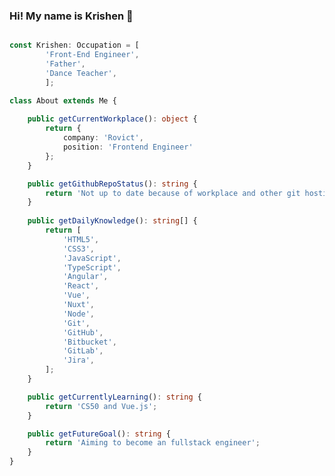 ### Hi! My name is Krishen 👋

```typescript

const Krishen: Occupation = [
        'Front-End Engineer',
        'Father',
        'Dance Teacher',
        ];

class About extends Me {
    
    public getCurrentWorkplace(): object {
        return {
            company: 'Rovict',
            position: 'Frontend Engineer'
        };
    }

    public getGithubRepoStatus(): string {
        return 'Not up to date because of workplace and other git hosting environments'
    }
    
    public getDailyKnowledge(): string[] {
        return [
            'HTML5',
            'CSS3',
            'JavaScript',
            'TypeScript',
            'Angular',
            'React',
            'Vue',
            'Nuxt',
            'Node',
            'Git',
            'GitHub',
            'Bitbucket',
            'GitLab',
            'Jira',
        ];
    }

    public getCurrentlyLearning(): string {
        return 'CS50 and Vue.js';
    }

    public getFutureGoal(): string {
        return 'Aiming to become an fullstack engineer';
    }
}
```

<!--
**Chocotunda/Chocotunda** is a ✨ _special_ ✨ repository because its `README.md` (this file) appears on your GitHub profile.

Here are some ideas to get you started:

- 🔭 I’m currently working on ...
- 🌱 I’m currently learning ...
- 👯 I’m looking to collaborate on ...
- 🤔 I’m looking for help with ...
- 💬 Ask me about ...
- 📫 How to reach me: ...
- 😄 Pronouns: ...
- ⚡ Fun fact: ...
-->
